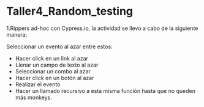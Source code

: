 # Taller4_Random_testing

1.Rippers ad-hoc con Cypress.io, la actividad se llevo a cabo de la siguiente manera:

Seleccionar un evento al azar entre estos:
* Hacer click en un link al azar
* Llenar un campo de texto al azar
* Seleccionar un combo al azar
* Hacer click en un botón al azar
* Realizar el evento
* Hacer un llamado recursivo a esta misma función hasta que no queden más monkeys.
